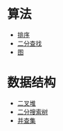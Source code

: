 # 算法

- <a href="排序/index.md">排序</a>
- <a href="二分查找.md">二分查找</a>
- <a href="图/index.md">图</a>

# 数据结构

- <a href="二叉堆.md">二叉堆</a>
- <a href="二分搜索树.md">二分搜索树</a>
- <a href="并查集.md">并查集</a>
